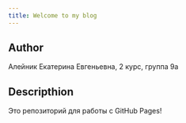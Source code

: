 ```yaml
---
title: Welcome to my blog
---
```


## Author
Алейник Екатерина Евгеньевна, 2 курс, группа 9а

## Descripthion
Это репозиторий для работы с GitHub Pages!
